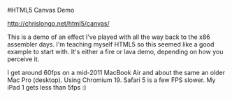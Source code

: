#HTML5 Canvas Demo

http://chrislongo.net/html5/canvas/

This is a demo of an effect I've played with all the way back to
the x86 assembler days.  I'm teaching myself HTML5 so this
seemed like a good example to start with.  It's either a fire 
or lava demo, depending on how you perceive it.

I get around 60fps on a mid-2011 MacBook Air and about the same
an older Mac Pro (desktop).  Using Chromium 19.  Safari 5 is 
a few FPS slower. My iPad 1 gets less than 5fps :)
